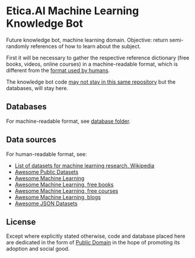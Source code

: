 # Etica.AI Machine Learning Knowledge Bot
Future knowledge bot, machine learning domain. Objective: return semi-randomly
references of how to learn about the subject.

First it will be necessary to gather the respective reference dictionary
(free books, videos, online courses) in a machine-readable format, which is
different from the [format used by humans](#data-sources).

The knowledge bot code [may not stay in this same
repository](https://github.com/EticaAI/knowledge-bot-machine-learning/issues/2)
but the databases, will stay here.

## Databases

For machine-readable format, see [database folder](database/).

## Data sources

For human-readable format, see:

- [List of datasets for machine learning research, Wikipedia](https://en.wikipedia.org/wiki/List_of_datasets_for_machine_learning_research)
- [Awesome Public Datasets](https://github.com/caesar0301/awesome-public-datasets)
- [Awesome Machine Learning](https://github.com/josephmisiti/awesome-machine-learning)
- [Awesome Machine Learning, free books](https://github.com/josephmisiti/awesome-machine-learning/blob/master/books.md)
- [Awesome Machine Learning, free courses](https://github.com/josephmisiti/awesome-machine-learning/blob/master/courses.md)
- [Awesome Machine Learning, blogs](https://github.com/josephmisiti/awesome-machine-learning/blob/master/blogs.md)
- [Awesome JSON Datasets](https://github.com/jdorfman/awesome-json-datasets)

## License

Except where explicitly stated otherwise, code and database placed here are
dedicated in the form of [Public Domain](UNLICENSE) in the hope of promoting
its adoption and social good.

